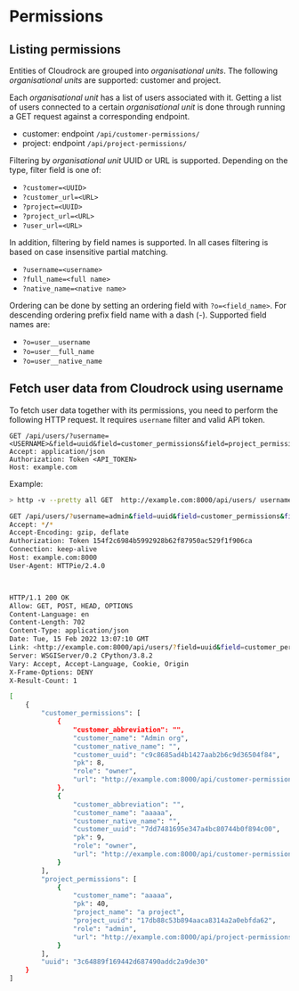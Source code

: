 # Permissions

## Listing permissions

Entities of Cloudrock are grouped into *organisational units*. The
following *organisational units* are supported: customer and project.

Each *organisational unit* has a list of users associated with it.
Getting a list of users connected to a certain *organisational unit* is
done through running a GET request against a corresponding endpoint.

- customer: endpoint `/api/customer-permissions/`
- project: endpoint `/api/project-permissions/`

Filtering by *organisational unit* UUID or URL is supported. Depending
on the type, filter field is one of:

- `?customer=<UUID>`
- `?customer_url=<URL>`
- `?project=<UUID>`
- `?project_url=<URL>`
- `?user_url=<URL>`

In addition, filtering by field names is supported. In all cases
filtering is based on case insensitive partial matching.

- `?username=<username>`
- `?full_name=<full name>`
- `?native_name=<native name>`

Ordering can be done by setting an ordering field with
`?o=<field_name>`. For descending ordering prefix field name with a
dash (-). Supported field names are:

- `?o=user__username`
- `?o=user__full_name`
- `?o=user__native_name`

## Fetch user data from Cloudrock using username

To fetch user data together with its permissions, you need to perform the following HTTP request.
It requires `username` filter and valid API token.

```http
GET /api/users/?username=<USERNAME>&field=uuid&field=customer_permissions&field=project_permissions
Accept: application/json
Authorization: Token <API_TOKEN>
Host: example.com
```

Example:

```bash
> http -v --pretty all GET  http://example.com:8000/api/users/ username==admin field==uuid field==customer_permissions field==project_permissions Authorization:"Token 154f2c6984b5992928b62f87950ac529f1f906ca"

GET /api/users/?username=admin&field=uuid&field=customer_permissions&field=project_permissions HTTP/1.1
Accept: */*
Accept-Encoding: gzip, deflate
Authorization: Token 154f2c6984b5992928b62f87950ac529f1f906ca
Connection: keep-alive
Host: example.com:8000
User-Agent: HTTPie/2.4.0



HTTP/1.1 200 OK
Allow: GET, POST, HEAD, OPTIONS
Content-Language: en
Content-Length: 702
Content-Type: application/json
Date: Tue, 15 Feb 2022 13:07:10 GMT
Link: <http://example.com:8000/api/users/?field=uuid&field=customer_permissions&field=project_permissions&username=admin>; rel="first", <http://example.com:8000/api/users/?field=uuid&field=customer_permissions&field=project_permissions&username=admin>; rel="last"
Server: WSGIServer/0.2 CPython/3.8.2
Vary: Accept, Accept-Language, Cookie, Origin
X-Frame-Options: DENY
X-Result-Count: 1

[
    {
        "customer_permissions": [
            {
                "customer_abbreviation": "",
                "customer_name": "Admin org",
                "customer_native_name": "",
                "customer_uuid": "c9c8685ad4b1427aab2b6c9d36504f84",
                "pk": 8,
                "role": "owner",
                "url": "http://example.com:8000/api/customer-permissions/8/"
            },
            {
                "customer_abbreviation": "",
                "customer_name": "aaaaa",
                "customer_native_name": "",
                "customer_uuid": "7dd7481695e347a4bc80744b0f894c00",
                "pk": 9,
                "role": "owner",
                "url": "http://example.com:8000/api/customer-permissions/9/"
            }
        ],
        "project_permissions": [
            {
                "customer_name": "aaaaa",
                "pk": 40,
                "project_name": "a project",
                "project_uuid": "17db88c53b894aaca8314a2a0ebfda62",
                "role": "admin",
                "url": "http://example.com:8000/api/project-permissions/40/"
            }
        ],
        "uuid": "3c64889f169442d687490addc2a9de30"
    }
]
```
